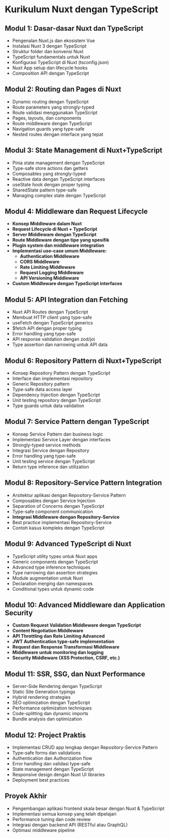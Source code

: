# Kurikulum Nuxt dengan TypeScript

## Modul 1: Dasar-dasar Nuxt dan TypeScript
- Pengenalan Nuxt.js dan ekosistem Vue
- Instalasi Nuxt 3 dengan TypeScript
- Struktur folder dan konvensi Nuxt
- TypeScript fundamentals untuk Nuxt
- Konfigurasi TypeScript di Nuxt (tsconfig.json)
- Nuxt App setup dan lifecycle hooks
- Composition API dengan TypeScript

## Modul 2: Routing dan Pages di Nuxt
- Dynamic routing dengan TypeScript
- Route parameters yang strongly-typed
- Route validasi menggunakan TypeScript
- Pages, layouts, dan components
- Route middleware dengan TypeScript
- Navigation guards yang type-safe
- Nested routes dengan interface yang tepat

## Modul 3: State Management di Nuxt+TypeScript
- Pinia state management dengan TypeScript
- Type-safe store actions dan getters
- Composables yang strongly-typed
- Reactive data dengan TypeScript interfaces
- useState hook dengan proper typing
- SharedState pattern type-safe
- Managing complex state dengan TypeScript

## Modul 4: Middleware dan Request Lifecycle
- **Konsep Middleware dalam Nuxt**
- **Request Lifecycle di Nuxt + TypeScript**
- **Server Middleware dengan TypeScript**
- **Route Middleware dengan tipe yang spesifik**
- **Plugin system dan middleware integration**
- **Implementasi use-case umum Middleware:**
  - **Authentication Middleware**
  - **CORS Middleware**
  - **Rate Limiting Middleware**
  - **Request Logging Middleware**
  - **API Versioning Middleware**
- **Custom Middleware dengan TypeScript interfaces**

## Modul 5: API Integration dan Fetching
- Nuxt API Routes dengan TypeScript
- Membuat HTTP client yang type-safe
- useFetch dengan TypeScript generics
- $fetch API dengan proper typing
- Error handling yang type-safe
- API response validation dengan zod/joi
- Type assertion dan narrowing untuk API data

## Modul 6: Repository Pattern di Nuxt+TypeScript
- Konsep Repository Pattern dengan TypeScript
- Interface dan implementasi repository
- Generic Repository pattern
- Type-safe data access layer
- Dependency Injection dengan TypeScript
- Unit testing repository dengan TypeScript
- Type guards untuk data validation

## Modul 7: Service Pattern dengan TypeScript
- Konsep Service Pattern dan business logic
- Implementasi Service Layer dengan interfaces
- Strongly-typed service methods
- Integrasi Service dengan Repository
- Error handling yang type-safe
- Unit testing service dengan TypeScript
- Return type inference dan utilization

## Modul 8: Repository-Service Pattern Integration
- Arsitektur aplikasi dengan Repository-Service Pattern
- Composables dengan Service Injection
- Separation of Concerns dengan TypeScript
- Type-safe component communication
- **Integrasi Middleware dengan Repository-Service**
- Best practice implementasi Repository-Service
- Contoh kasus kompleks dengan TypeScript

## Modul 9: Advanced TypeScript di Nuxt
- TypeScript utility types untuk Nuxt apps
- Generic components dengan TypeScript
- Advanced type inference techniques
- Type narrowing dan assertion strategies
- Module augmentation untuk Nuxt
- Declaration merging dan namespaces
- Conditional types untuk dynamic code

## Modul 10: Advanced Middleware dan Application Security
- **Custom Request Validation Middleware dengan TypeScript**
- **Content Negotiation Middleware**
- **API Throttling dan Rate Limiting Advanced**
- **JWT Authentication type-safe implementation**
- **Request dan Response Transformasi Middleware**
- **Middleware untuk monitoring dan logging**
- **Security Middleware (XSS Protection, CSRF, etc.)**

## Modul 11: SSR, SSG, dan Nuxt Performance
- Server-Side Rendering dengan TypeScript
- Static Site Generation typings
- Hybrid rendering strategies
- SEO optimization dengan TypeScript
- Performance optimization techniques
- Code-splitting dan dynamic imports
- Bundle analysis dan optimization

## Modul 12: Project Praktis
- Implementasi CRUD app lengkap dengan Repository-Service Pattern
- Type-safe forms dan validations
- Authentication dan Authorization flow
- Error handling dan validasi type-safe
- State management dengan TypeScript
- Responsive design dengan Nuxt UI libraries
- Deployment best practices

## Proyek Akhir
- Pengembangan aplikasi frontend skala besar dengan Nuxt & TypeScript
- Implementasi semua konsep yang telah dipelajari
- Performance tuning dan code review
- Integrasi dengan backend API (RESTful atau GraphQL)
- Optimasi middleware pipeline
